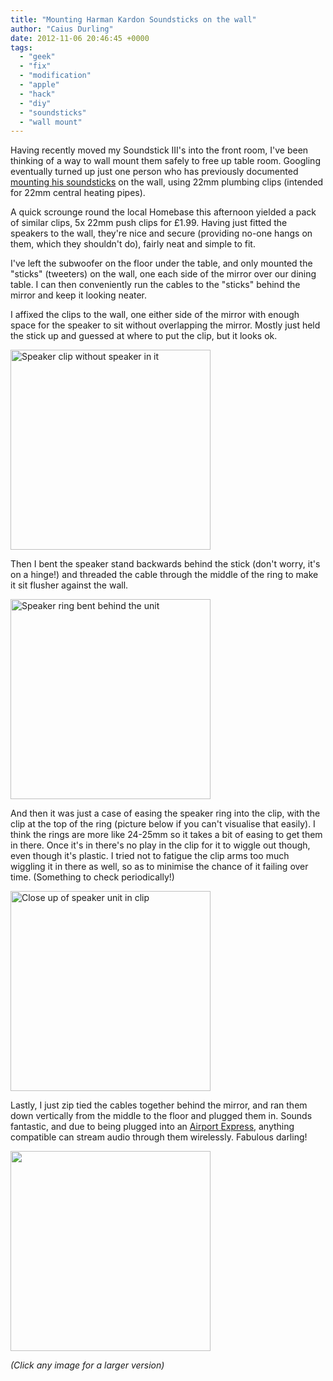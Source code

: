```yaml
---
title: "Mounting Harman Kardon Soundsticks on the wall"
author: "Caius Durling"
date: 2012-11-06 20:46:45 +0000
tags:
  - "geek"
  - "fix"
  - "modification"
  - "apple"
  - "hack"
  - "diy"
  - "soundsticks"
  - "wall mount"
---
```


Having recently moved my Soundstick III's into the front room, I've been thinking of a way to wall mount them safely to free up table room. Googling eventually turned up just one person who has previously documented [mounting his soundsticks][mounted] on the wall, using 22mm plumbing clips (intended for 22mm central heating pipes).

[mounted]: http://www.thanatopsic.org/hendrik/article/102/hot-hotdesking-action

A quick scrounge round the local Homebase this afternoon yielded a pack of similar clips, 5x 22mm push clips for £1.99. Having just fitted the speakers to the wall, they're nice and secure (providing no-one hangs on them, which they shouldn't do), fairly neat and simple to fit.

I've left the subwoofer on the floor under the table, and only mounted the "sticks" (tweeters) on the wall, one each side of the mirror over our dining table. I can then conveniently run the cables to the "sticks" behind the mirror and keep it looking neater.

I affixed the clips to the wall, one either side of the mirror with enough space for the speaker to sit without overlapping the mirror. Mostly just held the stick up and guessed at where to put the clip, but it looks ok.

<a href="http://caius.name/images/wallmount-soundstick-2.jpg">
  <img src="http://caius.name/images/wallmount-soundstick-2.jpg" alt="Speaker clip without speaker in it" width="320">
</a>

Then I bent the speaker stand backwards behind the stick (don't worry, it's on a hinge!) and threaded the cable through the middle of the ring to make it sit flusher against the wall.

<a href="http://caius.name/images/wallmount-soundstick-1.jpg">
  <img src="http://caius.name/images/wallmount-soundstick-1.jpg" alt="Speaker ring bent behind the unit" height="320">
</a>

And then it was just a case of easing the speaker ring into the clip, with the clip at the top of the ring (picture below if you can't visualise that easily). I think the rings are more like 24-25mm so it takes a bit of easing to get them in there. Once it's in there's no play in the clip for it to wiggle out though, even though it's plastic. I tried not to fatigue the clip arms too much wiggling it in there as well, so as to minimise the chance of it failing over time. (Something to check periodically!)

<a href="http://caius.name/images/wallmount-soundstick-4.jpg">
  <img src="http://caius.name/images/wallmount-soundstick-4.jpg" alt="Close up of speaker unit in clip" height="320">
</a>

Lastly, I just zip tied the cables together behind the mirror, and ran them down vertically from the middle to the floor and plugged them in. Sounds fantastic, and due to being plugged into an [Airport Express][AE], anything compatible can stream audio through them wirelessly. Fabulous darling!

[AE]: http://www.apple.com/airportexpress/

<a href="http://caius.name/images/wallmount-soundstick-3.jpg">
  <img src="http://caius.name/images/wallmount-soundstick-3.jpg" width="320">
</a>


*(Click any image for a larger version)*
